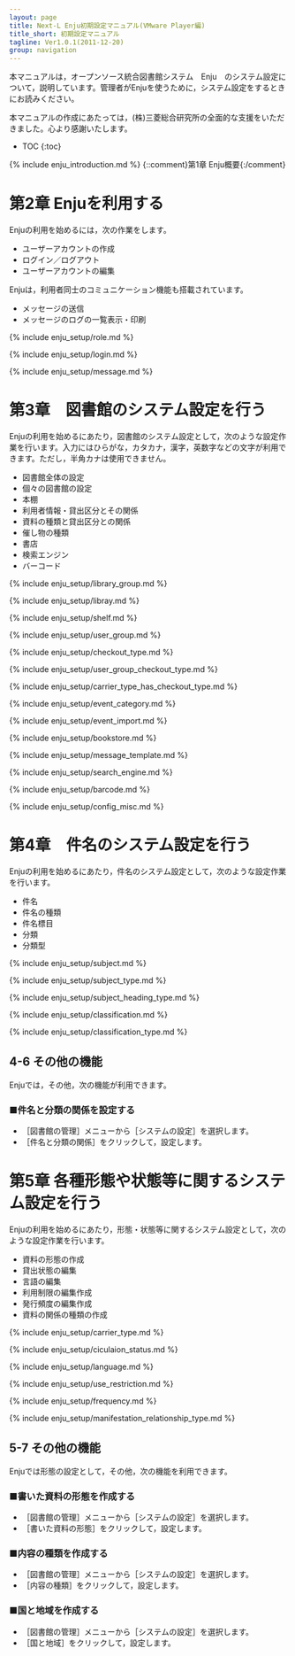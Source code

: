 ```yaml
---
layout: page
title: Next-L Enju初期設定マニュアル(VMware Player編)
title_short: 初期設定マニュアル
tagline: Ver1.0.1(2011-12-20)
group: navigation
---
```

本マニュアルは，オープンソース統合図書館システム　Enju　のシステム設定について，説明しています。管理者がEnjuを使うために，システム設定をするときにお読みください。

本マニュアルの作成にあたっては，(株)三菱総合研究所の全面的な支援をいただきました。心より感謝いたします。

* TOC
{:toc}

{% include enju_introduction.md %} {::comment}第1章 Enju概要{:/comment}

第2章 Enjuを利用する
====================

Enjuの利用を始めるには，次の作業をします。

* ユーザーアカウントの作成
* ログイン／ログアウト
* ユーザーアカウントの編集

Enjuは，利用者同士のコミュニケーション機能も搭載されています。

* メッセージの送信
* メッセージのログの一覧表示・印刷

{% include enju_setup/role.md %}

{% include enju_setup/login.md %}

{% include enju_setup/message.md %}

第3章　図書館のシステム設定を行う
=================================

Enjuの利用を始めるにあたり，図書館のシステム設定として，次のような設定作業を行います。入力にはひらがな，カタカナ，漢字，英数字などの文字が利用できます。ただし，半角カナは使用できません。

* 図書館全体の設定
* 個々の図書館の設定
* 本棚
* 利用者情報・貸出区分とその関係
* 資料の種類と貸出区分との関係
* 催し物の種類
* 書店
* 検索エンジン
* バーコード

{% include enju_setup/library_group.md %}

{% include enju_setup/libray.md %}

{% include enju_setup/shelf.md %}

{% include enju_setup/user_group.md %}

{% include enju_setup/checkout_type.md %}

{% include enju_setup/user_group_checkout_type.md %}

{% include enju_setup/carrier_type_has_checkout_type.md %}

{% include enju_setup/event_category.md %}

{% include enju_setup/event_import.md %}

{% include enju_setup/bookstore.md %}

{% include enju_setup/message_template.md %}

{% include enju_setup/search_engine.md %}

{% include enju_setup/barcode.md %}

{% include enju_setup/config_misc.md %}

第4章　件名のシステム設定を行う
===============================
Enjuの利用を始めるにあたり，件名のシステム設定として，次のような設定作業を行います。

* 件名
* 件名の種類
* 件名標目
* 分類
* 分類型

{% include enju_setup/subject.md %}

{% include enju_setup/subject_type.md %}

{% include enju_setup/subject_heading_type.md %}

{% include enju_setup/classification.md %}

{% include enju_setup/classification_type.md %}

4-6 その他の機能
----------------

Enjuでは，その他，次の機能が利用できます。

### ■件名と分類の関係を設定する

* ［図書館の管理］メニューから［システムの設定］を選択します。
* ［件名と分類の関係］をクリックして，設定します。

第5章 各種形態や状態等に関するシステム設定を行う
================================================

Enjuの利用を始めるにあたり，形態・状態等に関するシステム設定として，次のような設定作業を行います。

* 資料の形態の作成
* 貸出状態の編集
* 言語の編集
* 利用制限の編集作成
* 発行頻度の編集作成
* 資料の関係の種類の作成

{% include enju_setup/carrier_type.md %}

{% include enju_setup/ciculaion_status.md %}

{% include enju_setup/language.md %}

{% include enju_setup/use_restriction.md %}

{% include enju_setup/frequency.md %}

{% include enju_setup/manifestation_relationship_type.md %}

5-7 その他の機能
----------------

Enjuでは形態の設定として，その他，次の機能を利用できます。

### ■書いた資料の形態を作成する

* ［図書館の管理］メニューから［システムの設定］を選択します。
* ［書いた資料の形態］をクリックして，設定します。

### ■内容の種類を作成する

* ［図書館の管理］メニューから［システムの設定］を選択します。
* ［内容の種類］をクリックして，設定します。

### ■国と地域を作成する

* ［図書館の管理］メニューから［システムの設定］を選択します。
* ［国と地域］をクリックして，設定します。
